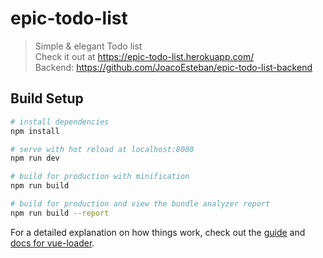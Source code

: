 # epic-todo-list

> Simple & elegant Todo list  
> Check it out at https://epic-todo-list.herokuapp.com/  
> Backend: https://github.com/JoacoEsteban/epic-todo-list-backend  

## Build Setup

``` bash
# install dependencies
npm install

# serve with hot reload at localhost:8080
npm run dev

# build for production with minification
npm run build

# build for production and view the bundle analyzer report
npm run build --report
```

For a detailed explanation on how things work, check out the [guide](http://vuejs-templates.github.io/webpack/) and [docs for vue-loader](http://vuejs.github.io/vue-loader).
